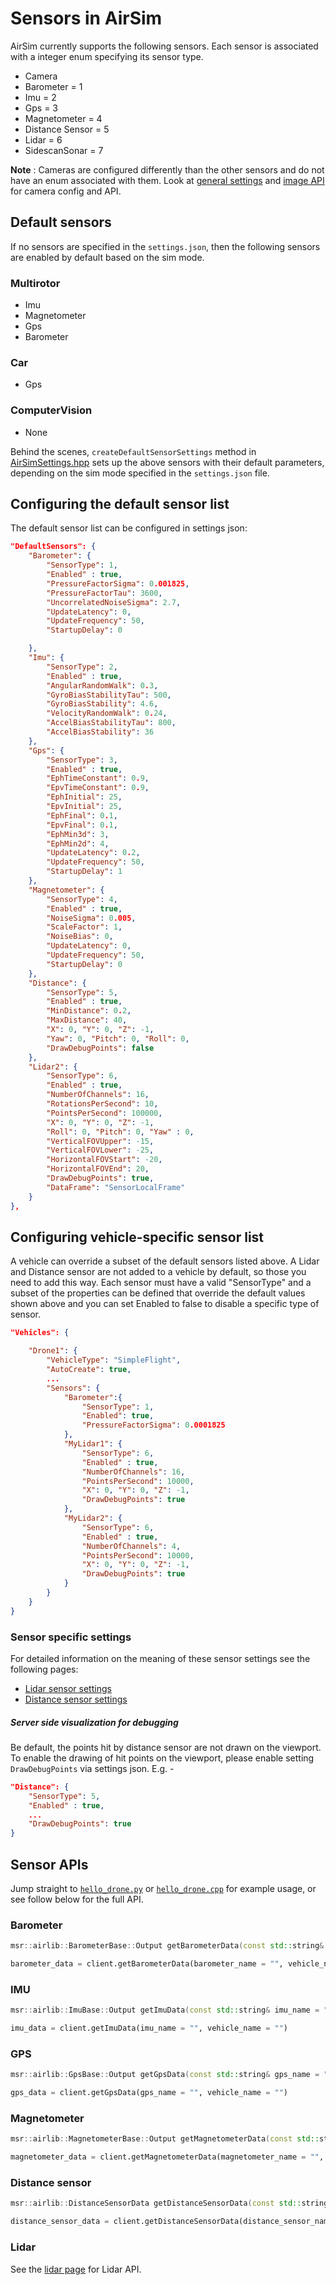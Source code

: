 # Sensors in AirSim

AirSim currently supports the following sensors.
Each sensor is associated with a integer enum specifying its sensor type.

* Camera
* Barometer = 1
* Imu = 2
* Gps = 3
* Magnetometer = 4
* Distance Sensor = 5
* Lidar = 6
* SidescanSonar = 7

**Note** :  Cameras are configured differently than the other sensors and do not have an enum associated with them.    Look at [general settings](settings.md) and [image API](image_apis.md) for camera config and API.

## Default sensors

If no sensors are specified in the `settings.json`, then the following sensors are enabled by default based on the sim mode.

### Multirotor
* Imu
* Magnetometer
* Gps
* Barometer

### Car
* Gps

### ComputerVision
* None

Behind the scenes, `createDefaultSensorSettings` method in [AirSimSettings.hpp](https://github.com/Microsoft/AirSim/blob/main/AirLib/include/common/AirSimSettings.hpp) sets up the above sensors with their default parameters, depending on the sim mode specified in the `settings.json` file.

## Configuring the default sensor list

The default sensor list can be configured in settings json:

```json
"DefaultSensors": {
    "Barometer": {
        "SensorType": 1,
        "Enabled" : true,
        "PressureFactorSigma": 0.001825,
        "PressureFactorTau": 3600,
        "UncorrelatedNoiseSigma": 2.7,
        "UpdateLatency": 0,
        "UpdateFrequency": 50,
        "StartupDelay": 0

    },
    "Imu": {
        "SensorType": 2,
        "Enabled" : true,
        "AngularRandomWalk": 0.3,
        "GyroBiasStabilityTau": 500,
        "GyroBiasStability": 4.6,
        "VelocityRandomWalk": 0.24,
        "AccelBiasStabilityTau": 800,
        "AccelBiasStability": 36
    },
    "Gps": {
        "SensorType": 3,
        "Enabled" : true,
        "EphTimeConstant": 0.9,
        "EpvTimeConstant": 0.9,
        "EphInitial": 25,
        "EpvInitial": 25,
        "EphFinal": 0.1,
        "EpvFinal": 0.1,
        "EphMin3d": 3,
        "EphMin2d": 4,
        "UpdateLatency": 0.2,
        "UpdateFrequency": 50,
        "StartupDelay": 1
    },
    "Magnetometer": {
        "SensorType": 4,
        "Enabled" : true,
        "NoiseSigma": 0.005,
        "ScaleFactor": 1,
        "NoiseBias": 0,
        "UpdateLatency": 0,
        "UpdateFrequency": 50,
        "StartupDelay": 0
    },
    "Distance": {
        "SensorType": 5,
        "Enabled" : true,
        "MinDistance": 0.2,
        "MaxDistance": 40,
        "X": 0, "Y": 0, "Z": -1,
        "Yaw": 0, "Pitch": 0, "Roll": 0,
        "DrawDebugPoints": false
    },
    "Lidar2": {
        "SensorType": 6,
        "Enabled" : true,
        "NumberOfChannels": 16,
        "RotationsPerSecond": 10,
        "PointsPerSecond": 100000,
        "X": 0, "Y": 0, "Z": -1,
        "Roll": 0, "Pitch": 0, "Yaw" : 0,
        "VerticalFOVUpper": -15,
        "VerticalFOVLower": -25,
        "HorizontalFOVStart": -20,
        "HorizontalFOVEnd": 20,
        "DrawDebugPoints": true,
        "DataFrame": "SensorLocalFrame"
    }
},
```

## Configuring vehicle-specific sensor list

A vehicle can override a subset of the default sensors listed above. A Lidar and Distance sensor are
not added to a vehicle by default, so those you need to add this way. Each sensor must have a valid
"SensorType" and a subset of the properties can be defined that override the default values shown
above and you can set Enabled to false to disable a specific type of sensor.

```json
"Vehicles": {

    "Drone1": {
        "VehicleType": "SimpleFlight",
        "AutoCreate": true,
        ...
        "Sensors": {
            "Barometer":{
                "SensorType": 1,
                "Enabled": true,
                "PressureFactorSigma": 0.0001825
            },
            "MyLidar1": {
                "SensorType": 6,
                "Enabled" : true,
                "NumberOfChannels": 16,
                "PointsPerSecond": 10000,
                "X": 0, "Y": 0, "Z": -1,
                "DrawDebugPoints": true
            },
            "MyLidar2": {
                "SensorType": 6,
                "Enabled" : true,
                "NumberOfChannels": 4,
                "PointsPerSecond": 10000,
                "X": 0, "Y": 0, "Z": -1,
                "DrawDebugPoints": true
            }
        }
    }
}
```

### Sensor specific settings

For detailed information on the meaning of these sensor settings
see the following pages:

- [Lidar sensor settings](lidar.md)
- [Distance sensor settings](distance_sensor.md)

##### Server side visualization for debugging

Be default, the points hit by distance sensor are not drawn on the viewport. To enable the drawing of hit points on the viewport, please enable setting `DrawDebugPoints` via settings json. E.g. -

```json
"Distance": {
    "SensorType": 5,
    "Enabled" : true,
    ...
    "DrawDebugPoints": true
}
```

## Sensor APIs
Jump straight to [`hello_drone.py`](https://github.com/Microsoft/AirSim/blob/main/PythonClient/multirotor/hello_drone.py) or [`hello_drone.cpp`](https://github.com/Microsoft/AirSim/blob/main/HelloDrone/main.cpp) for example usage, or see follow below for the full API.

### Barometer
```cpp
msr::airlib::BarometerBase::Output getBarometerData(const std::string& barometer_name, const std::string& vehicle_name);
```

```python
barometer_data = client.getBarometerData(barometer_name = "", vehicle_name = "")
```

### IMU
```cpp
msr::airlib::ImuBase::Output getImuData(const std::string& imu_name = "", const std::string& vehicle_name = "");
```

```python
imu_data = client.getImuData(imu_name = "", vehicle_name = "")
```

### GPS
```cpp
msr::airlib::GpsBase::Output getGpsData(const std::string& gps_name = "", const std::string& vehicle_name = "");
```
```python
gps_data = client.getGpsData(gps_name = "", vehicle_name = "")
```

### Magnetometer
```cpp
msr::airlib::MagnetometerBase::Output getMagnetometerData(const std::string& magnetometer_name = "", const std::string& vehicle_name = "");
```
```python
magnetometer_data = client.getMagnetometerData(magnetometer_name = "", vehicle_name = "")
```

### Distance sensor
```cpp
msr::airlib::DistanceSensorData getDistanceSensorData(const std::string& distance_sensor_name = "", const std::string& vehicle_name = "");
```
```python
distance_sensor_data = client.getDistanceSensorData(distance_sensor_name = "", vehicle_name = "")
```

### Lidar
See the [lidar page](lidar.md) for Lidar API.
